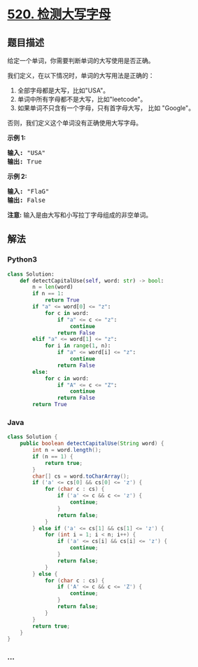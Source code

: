 # [520. 检测大写字母](https://leetcode-cn.com/problems/detect-capital)



## 题目描述

<!-- 这里写题目描述 -->

<p>给定一个单词，你需要判断单词的大写使用是否正确。</p>

<p>我们定义，在以下情况时，单词的大写用法是正确的：</p>

<ol>
	<li>全部字母都是大写，比如&quot;USA&quot;。</li>
	<li>单词中所有字母都不是大写，比如&quot;leetcode&quot;。</li>
	<li>如果单词不只含有一个字母，只有首字母大写，&nbsp;比如&nbsp;&quot;Google&quot;。</li>
</ol>

<p>否则，我们定义这个单词没有正确使用大写字母。</p>

<p><strong>示例 1:</strong></p>

<pre>
<strong>输入:</strong> &quot;USA&quot;
<strong>输出:</strong> True
</pre>

<p><strong>示例 2:</strong></p>

<pre>
<strong>输入:</strong> &quot;FlaG&quot;
<strong>输出:</strong> False
</pre>

<p><strong>注意:</strong> 输入是由大写和小写拉丁字母组成的非空单词。</p>


## 解法

<!-- 这里可写通用的实现逻辑 -->

<!-- tabs:start -->

### **Python3**

<!-- 这里可写当前语言的特殊实现逻辑 -->

```python
class Solution:
    def detectCapitalUse(self, word: str) -> bool:
        n = len(word)
        if n == 1:
            return True
        if "a" <= word[0] <= "z":
            for c in word:
                if "a" <= c <= "z":
                    continue
                return False
        elif "a" <= word[1] <= "z":
            for i in range(1, n):
                if "a" <= word[i] <= "z":
                    continue
                return False
        else:
            for c in word:
                if "A" <= c <= "Z":
                    continue
                return False
        return True
```

### **Java**

<!-- 这里可写当前语言的特殊实现逻辑 -->

```java
class Solution {
    public boolean detectCapitalUse(String word) {
        int n = word.length();
        if (n == 1) {
            return true;
        }
        char[] cs = word.toCharArray();
        if ('a' <= cs[0] && cs[0] <= 'z') {
            for (char c : cs) {
                if ('a' <= c && c <= 'z') {
                    continue;
                }
                return false;
            }
        } else if ('a' <= cs[1] && cs[1] <= 'z') {
            for (int i = 1; i < n; i++) {
                if ('a' <= cs[i] && cs[i] <= 'z') {
                    continue;
                }
                return false;
            }
        } else {
            for (char c : cs) {
                if ('A' <= c && c <= 'Z') {
                    continue;
                }
                return false;
            }
        }
        return true;
    }
}
```

### **...**

```

```

<!-- tabs:end -->
